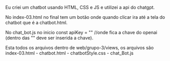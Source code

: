 Eu criei um chatbot usando HTML, CSS e JS e utilizei a api do chatgpt.

No index-03.html no final tem um botão onde quando clicar ira até a tela do chatbot que é a chatbot.html.

No chat_bot.js no inicio const apiKey = "" //onde fica a chave do openai (dentro das "" deve ser inserida a chave).

Esta todos os arquivos dentro de web/grupo-3/views, os arquivos são index-03.html - chatbot.html - chatbotStyle.css - chat_Bot.js
